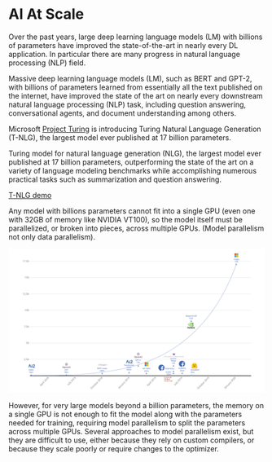 # AI At Scale

Over the past years, large deep learning language models (LM) with billions of parameters have improved the state-of-the-art in nearly every DL application. In particular there are many progress in natural language processing (NLP) field.

Massive deep learning language models (LM), such as BERT and GPT-2, with billions of parameters learned from essentially all the text published on the internet, have improved the state of the art on nearly every downstream natural language processing (NLP) task, including question answering, conversational agents, and document understanding among others.

Microsoft [Project Turing](https://msturing.org/) is introducing Turing Natural Language Generation (T-NLG), the largest model ever published at 17 billion parameters.

Turing model for natural language generation (NLG), the largest model ever published at 17 billion parameters, outperforming the state of the art on a variety of language modeling benchmarks while accomplishing numerous practical tasks such as summarization and question answering. 

[T-NLG demo](https://innovation.microsoft.com/en-us/exploring-ai-at-scale)

Any model with billions parameters cannot fit into a single GPU (even one with 32GB of memory like NVIDIA VT100), so the model itself must be parallelized, or broken into pieces, across multiple GPUs.  (Model parallelism not only data parallelism).

![big model trend](/images/TurningNGL_Model__1400x788.png)

However, for very large models beyond a billion parameters, the memory on a single GPU is not enough to fit the model along with the parameters needed for training, requiring model parallelism to split the parameters across multiple GPUs. Several approaches to model parallelism exist, but they are difficult to use, either because they rely on custom compilers, or because they scale poorly or require changes to the optimizer.


